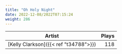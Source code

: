 ```yaml
---
title: "Oh Holy Night"
date: 2022-12-08/2022T07:15:24
weight: 286
---
```




 Artist | Plays 
----- | -----:
[Kelly Clarkson]({{< ref "t34788">}}) | 118
